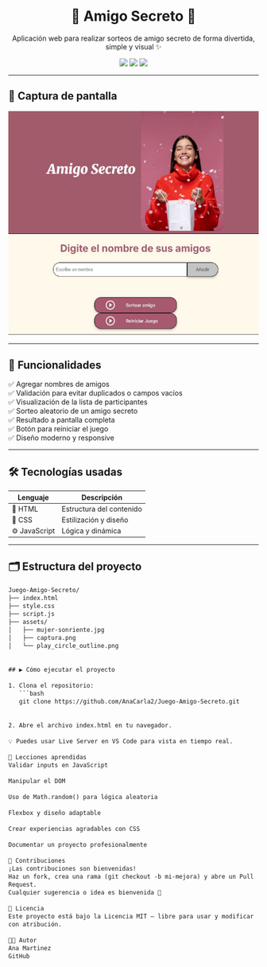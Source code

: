 <h1 align="center">🎁 Amigo Secreto 🎉</h1>

<p align="center">
  Aplicación web para realizar sorteos de amigo secreto de forma divertida, simple y visual ✨
</p>

<p align="center">
  
  <img src="https://img.shields.io/badge/HTML-5-orange?logo=html5" />
  <img src="https://img.shields.io/badge/CSS-3-blue?logo=css3" />
  <img src="https://img.shields.io/badge/JavaScript-ES6-yellow?logo=javascript" />
</p>

---

## 📸 Captura de pantalla

<div align="center">
  <img src="assets/Juago amigo secreto.JPG" alt="Vista previa de la aplicación" width="600">
</div>

---

## 🚀 Funcionalidades

✅ Agregar nombres de amigos  
✅ Validación para evitar duplicados o campos vacíos  
✅ Visualización de la lista de participantes  
✅ Sorteo aleatorio de un amigo secreto  
✅ Resultado a pantalla completa  
✅ Botón para reiniciar el juego  
✅ Diseño moderno y responsive

---

## 🛠️ Tecnologías usadas

| Lenguaje     | Descripción                |
|--------------|----------------------------|
| 🧱 HTML      | Estructura del contenido   |
| 🎨 CSS       | Estilización y diseño      |
| ⚙️ JavaScript| Lógica y dinámica          |

---

## 🗂️ Estructura del proyecto

```text
Juego-Amigo-Secreto/
├── index.html
├── style.css
├── script.js
├── assets/
│   ├── mujer-sonriente.jpg
│   ├── captura.png
│   └── play_circle_outline.png


## ▶️ Cómo ejecutar el proyecto

1. Clona el repositorio:
   ```bash
   git clone https://github.com/AnaCarla2/Juego-Amigo-Secreto.git


2. Abre el archivo index.html en tu navegador.

💡 Puedes usar Live Server en VS Code para vista en tiempo real.

🧠 Lecciones aprendidas
Validar inputs en JavaScript

Manipular el DOM

Uso de Math.random() para lógica aleatoria

Flexbox y diseño adaptable

Crear experiencias agradables con CSS

Documentar un proyecto profesionalmente

🤝 Contribuciones
¡Las contribuciones son bienvenidas!
Haz un fork, crea una rama (git checkout -b mi-mejora) y abre un Pull Request.
Cualquier sugerencia o idea es bienvenida 🙌

📄 Licencia
Este proyecto está bajo la Licencia MIT — libre para usar y modificar con atribución.

👩‍💻 Autor
Ana Martinez
GitHub
